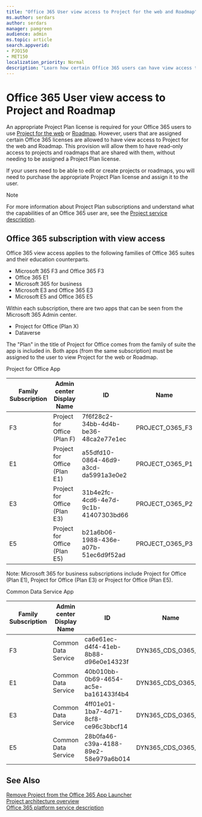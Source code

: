 ```yaml
---
title: "Office 365 User view access to Project for the web and Roadmap"
ms.author: serdars
author: serdars
manager: pamgreen
audience: admin
ms.topic: article
search.appverid: 
- PJO150
- MET150
localization_priority: Normal
description: "Learn how certain Office 365 users can have view access to Project for the web and Roadmap"
---
```


# Office 365 User view access to Project and Roadmap

An appropriate Project Plan license is required for your Office 365 users to use [Project for the web](https://go.microsoft.com/fwlink/?linkid=2108301) or [Roadmap](https://support.office.com/article/Video-Welcome-to-Roadmap-57764149-51b8-468f-a50d-9ea6a4fd835a). However, users that are assigned certain Office 365 licenses are allowed to have view access to Project for the web and Roadmap. 
This provision will allow them to have read-only access to projects and roadmaps that are shared with them, without needing to be assigned a Project Plan license.

 If your users need to be able to edit or create projects or roadmaps, you will need to purchase the appropriate Project Plan license and assign it to the user.



> [!Note] 
> For more information about Project Plan subscriptions and understand what the capabilities of an Office 365 user are, see the [Project service description](/office365/servicedescriptions/project-online-service-description/project-online-service-description).

## Office 365 subscription with view access

Office 365 view access applies to the following families of Office 365 suites and their education counterparts.

- Microsoft 365 F3 and Office 365 F3
- Office 365 E1
- Microsoft 365 for business
- Microsoft E3 and Office 365 E3
- Microsoft E5 and Office 365 E5

Within each subscription, there are two apps that can be seen from the Microsoft 365 Admin center.

- Project for Office (Plan X)
- Dataverse

The "Plan" in the title of Project for Office comes from the family of suite the app is included in. Both apps (from the same subscription) must be assigned to the user to view Project for the web or Roadmap.

Project for Office App

| Family Subscription | Admin center Display Name | ID | Name |
| --- | --- | --- | --- |
| F3 | Project for Office (Plan F) | 7f6f28c2-34bb-4d4b-be36-48ca2e77e1ec | PROJECT\_O365\_F3 |
| E1 | Project for Office (Plan E1) | a55dfd10-0864-46d9-a3cd-da5991a3e0e2 | PROJECT\_O365\_P1 |
| E3 | Project for Office (Plan E3) | 31b4e2fc-4cd6-4e7d-9c1b-41407303bd66 | PROJECT\_O365\_P2 |
| E5 | Project for Office (Plan E5) | b21a6b06-1988-436e-a07b-51ec6d9f52ad | PROJECT\_O365\_P3 |

Note: Microsoft 365 for business subscriptions include Project for Office (Plan E1), Project for Office (Plan E3) or Project for Office (Plan E5).

Common Data Service App

| Family Subscription | Admin center Display Name | ID | Name |
| --- | --- | --- | --- |
| F3 | Common Data Service | ca6e61ec-d4f4-41eb-8b88-d96e0e14323f | DYN365\_CDS\_O365\_F1 |
| E1 | Common Data Service | 40b010bb-0b69-4654-ac5e-ba161433f4b4 | DYN365\_CDS\_O365\_P1 |
| E3 | Common Data Service | 4ff01e01-1ba7-4d71-8cf8-ce96c3bbcf14 | DYN365\_CDS\_O365\_P2 |
| E5 | Common Data Service | 28b0fa46-c39a-4188-89e2-58e979a6b014 | DYN365\_CDS\_O365\_P3 |


## See Also
[Remove Project from the Office 365 App Launcher](remove-project-from-the-office-365-app-launcher.md)  
[Project architecture overview](project-architecture-overview.md)</br>
[Office 365 platform service description](/office365/servicedescriptions/office-365-platform-service-description/office-365-platform-service-description)





